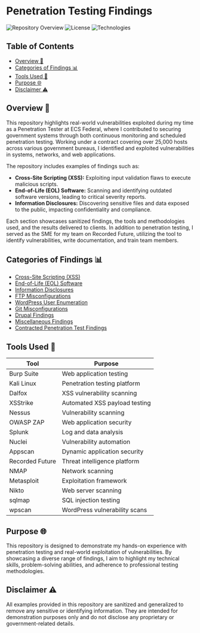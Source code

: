 # Penetration Testing Findings

![Repository Overview](https://img.shields.io/badge/status-active-brightgreen) ![License](https://img.shields.io/badge/license-MIT-green) ![Technologies](https://img.shields.io/badge/tools-Burp%20Suite%2C%20Kali%20Linux%2C%20Dalfox%2C%20XSStrike-blue)

## Table of Contents
- [Overview 📖](#overview-📖)
- [Categories of Findings 📊](#categories-of-findings-📊)
- [Tools Used 🔧](#tools-used-🔧)
- [Purpose 🌐](#purpose-🌐)
- [Disclaimer ⚠️](#disclaimer-⚠️)

## Overview 📖
This repository highlights real-world vulnerabilities exploited during my time as a Penetration Tester at ECS Federal, where I contributed to securing government systems through both continuous monitoring and scheduled penetration testing. Working under a contract covering over 25,000 hosts across various government bureaus, I identified and exploited vulnerabilities in systems, networks, and web applications.

The repository includes examples of findings such as:

- **Cross-Site Scripting (XSS):** Exploiting input validation flaws to execute malicious scripts.
- **End-of-Life (EOL) Software:** Scanning and identifying outdated software versions, leading to critical severity reports.
- **Information Disclosures:** Discovering sensitive files and data exposed to the public, impacting confidentiality and compliance.

Each section showcases sanitized findings, the tools and methodologies used, and the results delivered to clients. In addition to penetration testing, I served as the SME for my team on Recorded Future, utilizing the tool to identify vulnerabilities, write documentation, and train team members.

## Categories of Findings 📊
- [Cross-Site Scripting (XSS)](./Cross_Site_Scripting)
- [End-of-Life (EOL) Software](./EOL_Software.md)
- [Information Disclosures](./Information_Disclosures.md)
- [FTP Misconfigurations](./FTP_Misconfigurations.md)
- [WordPress User Enumeration](./WordPress_User_Enumeration.md)
- [Git Misconfigurations](./Git_Misconfigurations.md)
- [Drupal Findings](./Drupal_Findings.md)
- [Miscellaneous Findings](./Miscellaneous_Findings)
- [Contracted Penetration Test Findings](./Contracted_Penetration_Test_Findings.md)

## Tools Used 🔧
| Tool            | Purpose                        |
|-----------------|--------------------------------|
| Burp Suite      | Web application testing       |
| Kali Linux      | Penetration testing platform  |
| Dalfox          | XSS vulnerability scanning    |
| XSStrike        | Automated XSS payload testing |
| Nessus          | Vulnerability scanning        |
| OWASP ZAP       | Web application security      |
| Splunk          | Log and data analysis         |
| Nuclei          | Vulnerability automation      |
| Appscan         | Dynamic application security  |
| Recorded Future | Threat intelligence platform  |
| NMAP            | Network scanning              |
| Metasploit      | Exploitation framework        |
| Nikto           | Web server scanning           |
| sqlmap          | SQL injection testing         |
| wpscan          | WordPress vulnerability scans |

## Purpose 🌐
This repository is designed to demonstrate my hands-on experience with penetration testing and real-world exploitation of vulnerabilities. By showcasing a diverse range of findings, I aim to highlight my technical skills, problem-solving abilities, and adherence to professional testing methodologies.

## Disclaimer ⚠️
All examples provided in this repository are sanitized and generalized to remove any sensitive or identifying information. They are intended for demonstration purposes only and do not disclose any proprietary or government-related details.
